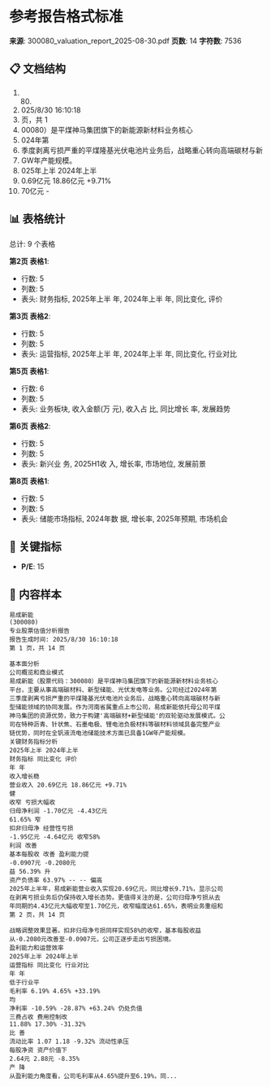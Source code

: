 # 参考报告格式标准

**来源**: 300080_valuation_report_2025-08-30.pdf
**页数**: 14
**字符数**: 7536

## 📋 文档结构

1. 00080)
2. 025/8/30 16:10:18
3. 页，共 1
4. 00080）是平煤神⻢集团旗下的新能源新材料业务核⼼
5. 024年第
6. 季度剥离亏损严重的平煤隆基光伏电池⽚业务后，战略重⼼转向⾼端碳材与新
7. GW年产能规模。
8. 025年上半 2024年上半
9. 0.69亿元 18.86亿元 +9.71%
10. 70亿元 -

## 📊 表格统计

总计: 9 个表格

**第2页 表格1**:
- 行数: 5
- 列数: 5
- 表头: 财务指标, 2025年上半
年, 2024年上半
年, 同⽐变化, 评价

**第3页 表格2**:
- 行数: 5
- 列数: 5
- 表头: 运营指标, 2025年上半
年, 2024年上半
年, 同⽐变化, ⾏业对⽐

**第5页 表格1**:
- 行数: 6
- 列数: 5
- 表头: 业务板块, 收⼊⾦额(万
元), 收⼊占
⽐, 同⽐增⻓
率, 发展趋势

**第6页 表格2**:
- 行数: 5
- 列数: 5
- 表头: 新兴业
务, 2025H1收
⼊, 增⻓率, 市场地位, 发展前景

**第8页 表格1**:
- 行数: 5
- 列数: 5
- 表头: 储能市场指标, 2024年数
据, 增⻓率, 2025年预期, 市场机会

## 🎯 关键指标

- **P/E**: 15

## 📄 内容样本

```
易成新能
(300080)
专业股票估值分析报告
报告⽣成时间: 2025/8/30 16:10:18
第 1 页，共 14 页

基本⾯分析
公司概览和商业模式
易成新能（股票代码：300080）是平煤神⻢集团旗下的新能源新材料业务核⼼
平台，主要从事⾼端碳材料、新型储能、光伏发电等业务。公司经过2024年第
三季度剥离亏损严重的平煤隆基光伏电池⽚业务后，战略重⼼转向⾼端碳材与新
型储能领域的协同发展。作为河南省属重点上市公司，易成新能依托⺟公司平煤
神⻢集团的资源优势，致⼒于构建'⾼端碳材+新型储能'的双轮驱动发展模式。公
司在特种沥⻘、针状焦、⽯墨电极、锂电池负极材料等碳材料领域具备完整产业
链优势，同时在全钒液流电池储能技术⽅⾯已具备1GW年产能规模。
关键财务指标分析
2025年上半 2024年上半
财务指标 同⽐变化 评价
年 年
收⼊增⻓稳
营业收⼊ 20.69亿元 18.86亿元 +9.71%
健
收窄 亏损⼤幅收
归⺟净利润 -1.70亿元 -4.43亿元
61.65% 窄
扣⾮归⺟净 经营性亏损
-1.95亿元 -4.64亿元 收窄58%
利润 改善
基本每股收 改善 盈利能⼒提
-0.0907元 -0.2080元
益 56.39% 升
资产负债率 63.97% -- -- 偏⾼
2025年上半年，易成新能营业收⼊实现20.69亿元，同⽐增⻓9.71%，显示公司
在剥离亏损业务后仍保持收⼊增⻓态势。更值得关注的是，公司归⺟净亏损从去
年同期的4.43亿元⼤幅收窄⾄1.70亿元，收窄幅度达61.65%，表明业务重组和
第 2 页，共 14 页

战略调整效果显著。扣⾮归⺟净亏损同样实现58%的收窄，基本每股收益
从-0.2080元改善⾄-0.0907元，公司正逐步⾛出亏损困境。
盈利能⼒和运营效率
2025年上半 2024年上半
运营指标 同⽐变化 ⾏业对⽐
年 年
低于⾏业平
⽑利率 6.19% 4.65% +33.19%
均
净利率 -10.59% -28.87% +63.24% 仍处负值
三费占收 费⽤控制改
11.88% 17.30% -31.32%
⽐ 善
流动⽐率 1.07 1.18 -9.32% 流动性承压
每股净资 资产价值下
2.64元 2.88元 -8.35%
产 降
从盈利能⼒⻆度看，公司⽑利率从4.65%提升⾄6.19%，同...
```
